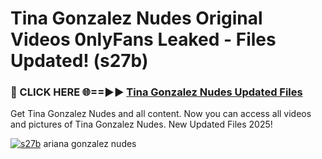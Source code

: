 # Tina Gonzalez Nudes Original Videos 0nlyFans Leaked - Files Updated! (s27b)

<h3>🔴 CLICK HERE 🌐==►► <a href="https://tinyurl.com/4mcuefdz" rel="nofollow">Tina Gonzalez Nudes Updated Files</a></h3>

Get Tina Gonzalez Nudes and all content. Now you can access all videos and pictures of Tina Gonzalez Nudes. New Updated Files 2025!

[![s27b](https://i.imgur.com/StAQSOY.gif)](https://tinyurl.com/4mcuefdz)
ariana gonzalez nudes